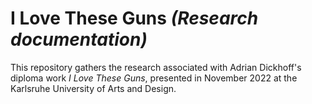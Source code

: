 # I Love These Guns *(Research documentation)*

This repository gathers the research associated with Adrian Dickhoff's diploma work *I Love These Guns*, presented in November 2022 at the Karlsruhe University of Arts and Design.
